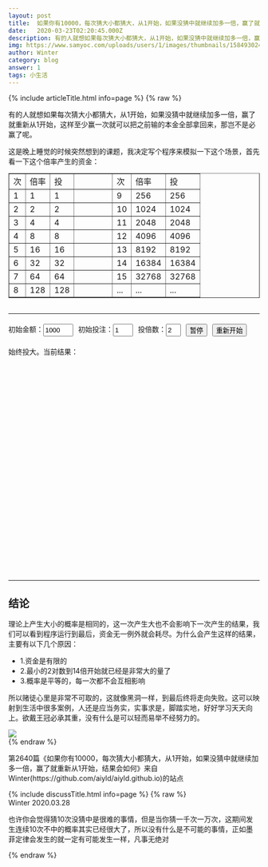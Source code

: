 ```yaml
---
layout: post
title:  如果你有10000，每次猜大小都猜大，从1开始，如果没猜中就继续加多一倍，赢了就重新从1开始，结果会如何
date:   2020-03-23T02:20:45.000Z
description: 有的人就想如果每次猜大小都猜大，从1开始，如果没猜中就继续加多一倍，赢了就重新从1开始，这样至少赢一次就可以把之前输的本金全部拿回来，那岂不是必赢了呢。这是晚上睡觉的时候突然想到的课题，我决定写个程序来模拟一下这个场景...
img: https://www.samyoc.com/uploads/users/1/images/thumbnails/1584930247755.jpg
author: Winter
category: blog
answer: 1
tags: 小生活
---
```

<div class="article-root">
  <div class="article">
    {% include articleTitle.html info=page %}
    {% raw %}
    <div class="article-content"><script type="text/javascript" src="https://www.echartsjs.com/examples/vendors/echarts/echarts.min.js?_v_=1584687926098"></script>
  <p>有的人就想如果每次猜大小都猜大，从1开始，如果没猜中就继续加多一倍，赢了就重新从1开始，这样至少赢一次就可以把之前输的本金全部拿回来，那岂不是必赢了呢。</p>
  <p>这是晚上睡觉的时候突然想到的课题，我决定写个程序来模拟一下这个场景，首先看一下这个倍率产生的资金：</p>
  <table border="1" style="border: 1xp solid #999; margin: auto;">
    <tbody>
      <tr>
        <td ><span style="display:inline-block;">次</span></td>
        <td ><span style="display:inline-block;">倍率</span></td>
        <td ><span style="display:inline-block;">投</span></td>
        <td ><span style="display:inline-block; width: 60px;"><br data-cke-filler="true"></span></td>
        <td ><span style="display:inline-block;">次</span></td>
        <td ><span style="display:inline-block;">倍率</span></td>
        <td ><span style="display:inline-block;">投</span></td>
      </tr>
      <tr>
        <td ><span style="display:inline-block;">1</span></td>
        <td ><span style="display:inline-block;">1</span></td>
        <td ><span style="display:inline-block;">1</span></td>
        <td ><span style="display:inline-block;"><br data-cke-filler="true"></span></td>
        <td ><span style="display:inline-block;">9</span></td>
        <td ><span style="display:inline-block;">256</span></td>
        <td ><span style="display:inline-block;">256</span></td>
      </tr>
      <tr>
        <td ><span style="display:inline-block;">2</span></td>
        <td ><span style="display:inline-block;">2</span></td>
        <td ><span style="display:inline-block;">2</span></td>
        <td ><span style="display:inline-block;"><br data-cke-filler="true"></span></td>
        <td ><span style="display:inline-block;">10</span></td>
        <td ><span style="display:inline-block;">1024</span></td>
        <td ><span style="display:inline-block;">1024</span></td>
      </tr>
      <tr>
        <td ><span style="display:inline-block;">3</span></td>
        <td ><span style="display:inline-block;">4</span></td>
        <td ><span style="display:inline-block;">4</span></td>
        <td ><span style="display:inline-block;"><br data-cke-filler="true"></span></td>
        <td ><span style="display:inline-block;">11</span></td>
        <td ><span style="display:inline-block;">2048</span></td>
        <td ><span style="display:inline-block;">2048</span></td>
      </tr>
      <tr>
        <td ><span style="display:inline-block;">4</span></td>
        <td ><span style="display:inline-block;">8</span></td>
        <td ><span style="display:inline-block;">8</span></td>
        <td ><span style="display:inline-block;"><br data-cke-filler="true"></span></td>
        <td ><span style="display:inline-block;">12</span></td>
        <td ><span style="display:inline-block;">4096</span></td>
        <td ><span style="display:inline-block;">4096</span></td>
      </tr>
      <tr>
        <td ><span style="display:inline-block;">5</span></td>
        <td ><span style="display:inline-block;">16</span></td>
        <td ><span style="display:inline-block;">16</span></td>
        <td ><span style="display:inline-block;"><br data-cke-filler="true"></span></td>
        <td ><span style="display:inline-block;">13</span></td>
        <td ><span style="display:inline-block;">8192</span></td>
        <td ><span style="display:inline-block;">8192</span></td>
      </tr>
      <tr>
        <td ><span style="display:inline-block;">6</span></td>
        <td ><span style="display:inline-block;">32</span></td>
        <td ><span style="display:inline-block;">32</span></td>
        <td ><span style="display:inline-block;"><br data-cke-filler="true"></span></td>
        <td ><span style="display:inline-block;">14</span></td>
        <td ><span style="display:inline-block;">16384</span></td>
        <td ><span style="display:inline-block;">16384</span></td>
      </tr>
      <tr>
        <td ><span style="display:inline-block;">7</span></td>
        <td ><span style="display:inline-block;">64</span></td>
        <td ><span style="display:inline-block;">64</span></td>
        <td ><span style="display:inline-block;"><br data-cke-filler="true"></span></td>
        <td ><span style="display:inline-block;">15</span></td>
        <td ><span style="display:inline-block;">32768</span></td>
        <td ><span style="display:inline-block;">32768</span></td>
      </tr>
      <tr>
        <td ><span style="display:inline-block;">8</span></td>
        <td ><span style="display:inline-block;">128</span></td>
        <td ><span style="display:inline-block;">128</span></td>
        <td ><span style="display:inline-block;"><br data-cke-filler="true"></span></td>
        <td ><span style="display:inline-block;">...</span></td>
        <td ><span style="display:inline-block;">...</span></td>
        <td ><span style="display:inline-block;">...</span></td>
      </tr>
    </tbody>
  </table>
  <div>
    <br/>
    <hr/>
    <div style="display: flex; margin: 20px 0;">
      <label style="white-space: nowrap;">初始金额：</label>
      <input id="inputInitial" type="number" placeholder="初始金额" value="1000" style="width: 60px;"><br>
      <label style="margin-left: 10px;white-space: nowrap;">初始投注：</label>
      <input id="inputTou" type="number" placeholder="初始投注" value="1" style="width: 40px;"><br>
      <label style="margin-left: 10px;white-space: nowrap;">投倍数：</label>
      <input id="inputMultiple" type="number" placeholder="投注倍数" value="2" style="width: 30px;">
      <button style="margin-left: 10px;" id="btnStart">暂停</button>
      <button style="margin-left: 10px;" id="btnRestart">重新开始</button>
    </div>
    <div>始终投大。当前结果：<span id="labelResult"></span></div>
    <br/>
    <div id="main" style="width: 600px;height:400px;margin: auto;"></div>
  </div>
  <br/>
  <hr/>
  <h2>结论</h2>
  <p>理论上产生大小的概率是相同的，这一次产生大也不会影响下一次产生的结果，我们可以看到程序运行到最后，资金无一例外就会耗尽。为什么会产生这样的结果，主要有以下几个原因：</p>
  <ul>
    <li>1.资金是有限的</li>
    <li>2.最小的2对数到14倍开始就已经是非常大的量了</li>
    <li>3.概率是平等的，每一次都不会互相影响</li>
  </ul>
  <p>所以赌徒心里是非常不可取的，这就像黑洞一样，到最后终将走向失败。这可以映射到生活中很多案例，人还是应当务实，实事求是，脚踏实地，好好学习天天向上。欲戴王冠必承其重，没有什么是可以轻而易举不经努力的。</p>
  <img src="https://www.samyoc.com/uploads/users/1/images/thumbnails/1584930247755.jpg">
  <script>
    var total = 1000;
    var count = 0;
    var basicBet = 1;
    var multiple = 2;
    var pause = false;
    var totalArr = [];
    var countArr = [];
    var betArr = [];
    var resultArr = [];
    var myChartTotal = echarts.init(document.getElementById('main'));
    var minTotal = total;
    var maxTotal = total;
    var btnStart = document.getElementById("btnStart");
    var labelResult = document.getElementById("labelResult");
    btnStart.onclick = function() {
      if(pause) {
        btnStart.innerText = "暂停";
        if(betArr[betArr.length - 1] > totalArr[totalArr.length - 1]) {
          start();
        } else {
          pause = false;
          guess(betArr[betArr.length - 1])
        }
      } else {
        btnStart.innerText = "开始";
        pause = true;
      }
    };
    document.getElementById("btnRestart").onclick = function() {
      start();
    };

    function start() {
      count = 0;
      total = parseFloat(document.getElementById("inputInitial").value);
      basicBet = parseFloat(document.getElementById("inputTou").value);
      multiple = parseFloat(document.getElementById("inputMultiple").value);
      minTotal = total;
      maxTotal = total;
      pause = true;
      totalArr = [total];
      resultArr = [];
      countArr = [0];
      betArr = [1];

      setTimeout(function() {
        pause = false;
        guess(basicBet);
      }, 200)
    }
    function guess(bet) {
      var openNum = Math.random();
      count ++;
      countArr.push(count);
      betArr.push(bet);
      if(openNum > 0.5) {
        resultArr.push("大");
        labelResult.innerText = (count + "次：" + "大");
        total += bet;
        totalArr.push(total);
        if(minTotal > total) {
          minTotal = total;
        }
        if(maxTotal < total) {
          maxTotal = total;
        }
        updateChartTotal();
        if(pause) {
          return;
        }
        setTimeout(function() {
          guess(basicBet);
        }, 100)
      } else {
        total = total - bet;
        resultArr.push("小");
        labelResult.innerText = (count + "次：" + "小");
        if(minTotal > total) {
          minTotal = total;
        }
        if(maxTotal < total) {
          maxTotal = total;
        }
        totalArr.push(total);
        updateChartTotal();
        bet = multiple * bet;
        if(bet > total) {
          // Game Over
        } else {
          if(pause) {
            return;
          }
          setTimeout(function() {
            guess(bet);
          }, 100)
        }
      }
    }

    function updateChartTotal() {
      var option = {
        tooltip: {
          trigger: 'axis',
          axisPointer: {
              type: 'cross',
              crossStyle: {
                  color: '#999'
              }
          },
        },
        legend: {
          data: ['总资金', '投注']
        },
        xAxis: {
            type: 'category',
            data: countArr
        },
        yAxis: [
          {
            type: 'value',
            name: '总资金',
          },
          {
            type: 'value',
            name: '投注',
          }
        ],
        series: [
          {
            data: totalArr,
            type: 'line',
            min: minTotal,
            max: maxTotal,
            smooth: true,
            name: "总资金",
            itemStyle: {
              color: "#80a7ea",
            },
            areaStyle: {
              color: new echarts.graphic.LinearGradient(0, 0, 0, 1, [{
                offset: 0,
                color: "#cfdef9",
              }, {
                offset: 1,
                color: "#fff",
              }]),
            },
          },
          {
            data: betArr,
            type: 'line',
            smooth: true,
            yAxisIndex: 1,
            name: "投注",
            itemStyle: {
              color: "rgba(255, 0, 0, 0.5)"
            }
          },
        ]
      };

      // 使用刚指定的配置项和数据显示图表。
      myChartTotal.setOption(option);
    }

    start();
  </script></div>
    {% endraw %}
  </div>
  <p class="winter_mark">第2640篇《如果你有10000，每次猜大小都猜大，从1开始，如果没猜中就继续加多一倍，赢了就重新从1开始，结果会如何》来自Winter(https://github.com/aiyld/aiyld.github.io)的站点</p>
  <div class="discuss-wrapper">
    {% include discussTitle.html info=page %}
    {% raw %}
    <div class="discuss-list">
    <div class="discuss-item">
        <div class="discuss-parent">
          <div class="discuss-meta">
            <span class="discuss-user">Winter</span>
            <span class="discuss-time">2020.03.28</span>
          </div>
          <div class="discuss-comment"><p>也许你会觉得猜10次没猜中是很难的事情，但是当你猜一千次一万次，这期间发生连续10次不中的概率其实已经很大了，所以没有什么是不可能的事情，正如墨菲定律会发生的就一定有可能发生一样，凡事无绝对</p></div>
        </div></div>
    </div>
    {% endraw %}
  </div>
<div>
